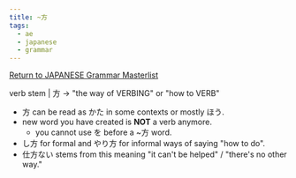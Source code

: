 ```yaml
---
title: ~方
tags:
  - ae
  - japanese
  - grammar
---
```


[Return to JAPANESE Grammar Masterlist](notes/AE/JAPANESE/grammarMasterlist.md)

verb stem | 方 -> "the way of VERBING" or "how to VERB"

- 方 can be read as かた in some contexts or mostly ほう.
- new word you have created is **NOT** a verb anymore.
  - you cannot use を before a ~方 word.
- し方 for formal and やり方 for informal ways of saying "how to do".
- 仕方ない stems from this meaning "it can't be helped" / "there's no other way."
